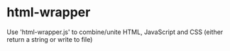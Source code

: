 # html-wrapper

Use 'html-wrapper.js' to combine/unite HTML, JavaScript and CSS (either return a string or write to file)
